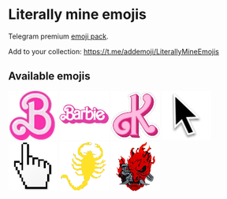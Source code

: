 # Literally mine emojis
Telegram premium [emoji pack](https://t.me/addemoji/LiterallyMineEmojis).

Add to your collection: https://t.me/addemoji/LiterallyMineEmojis

## Available emojis
![B(arbie)](static/B(arbie).png)
![Barbie](static/Barbie.png)
![K(en)](static/K(en).png)
![mac-cursor](static/mac-cursor.png)
![windows-hand-cursor](static/windows-hand-cursor.png)
![scorpion-from-drive-movie](static/scorpion-from-drive-movie.png)
![samurai-logo](static/samurai-logo.png)